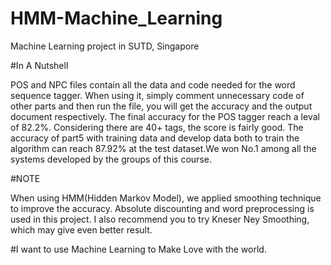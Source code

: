 # HMM-Machine_Learning
Machine Learning project in SUTD, Singapore

#In A Nutshell

POS and NPC files contain all the data and code needed for the word sequence tagger.
When using it, simply comment unnecessary code of other parts and then run the file, you will get the accuracy and the output document respectively.
The final accuracy for the POS tagger reach a leval of 82.2%. Considering there are 40+ tags, the score is fairly good.
The accuracy of part5 with training data and develop data both to train the algorithm can reach 87.92% at the test dataset.We won No.1 among all the systems developed by the groups of this course.

#NOTE

When using HMM(Hidden Markov Model), we applied smoothing technique to improve the accuracy. Absolute discounting and word preprocessing is used in this project. I also recommend you to try Kneser Ney Smoothing, which may give even better result.


#I want to use Machine Learning to Make Love with the world.
